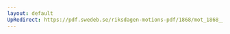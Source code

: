 ```yaml
---
layout: default
UpRedirect: https://pdf.swedeb.se/riksdagen-motions-pdf/1868/mot_1868__ak__00208.pdf
---
```

